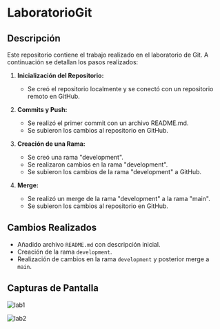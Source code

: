 # LaboratorioGit

## Descripción

Este repositorio contiene el trabajo realizado en el laboratorio de Git. A continuación se detallan los pasos realizados:

1. **Inicialización del Repositorio:**
   - Se creó el repositorio localmente y se conectó con un repositorio remoto en GitHub.

2. **Commits y Push:**
   - Se realizó el primer commit con un archivo README.md.
   - Se subieron los cambios al repositorio en GitHub.

3. **Creación de una Rama:**
   - Se creó una rama "development".
   - Se realizaron cambios en la rama "development".
   - Se subieron los cambios de la rama "development" a GitHub.

4. **Merge:**
   - Se realizó un merge de la rama "development" a la rama "main".
   - Se subieron los cambios al repositorio en GitHub.

## Cambios Realizados

- Añadido archivo `README.md` con descripción inicial.
- Creación de la rama `development`.
- Realización de cambios en la rama `development` y posterior merge a `main`.

## Capturas de Pantalla


![lab1](https://github.com/user-attachments/assets/d867a045-b56a-466b-9f83-d39282ece753)

![lab2](https://github.com/user-attachments/assets/a331b078-aa93-4629-829f-abbed07947d6)
